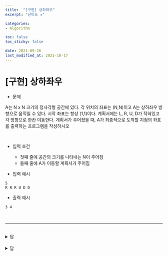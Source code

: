 ```yaml
---
title:  "[구현] 상하좌우"
excerpt: "난이도 ★"

categories:
- Algorithm

toc: false
toc_sticky: false

date: 2021-09-26
last_modified_at: 2021-10-17
---
```


# [구현] 상하좌우

- 문제

A는 N x N 크기의 정사각형 공간에 있다. 각 위치의 좌표는 (N,N)이고 A는 상하좌우 방향으로 움직일 수 있다. 
시작 좌표는 항상 (1,1)이다. 계획서에는 L, R, U, D가 적혀있고 각 방향으로 한칸 이동한다.
계획서가 주어졌을 때, A가 최종적으로 도착할 지점의 좌표를 출력하는 프로그램을 작성하시오

<br>

- 입력 조건
  - 첫째 줄에 공간의 크기를 나타내는 N이 주어짐
  - 둘째 줄에 A가 이동할 계획서가 주어짐

- 입력 예시
```
5
R R R U D D
```

- 출력 예시
```
3 4
```
<br>

<hr>

<br>

<details>
<summary>답</summary>
<div markdown="1">
<br>
n = map(int, input().split())
data = list(map(str, input().split()))

x, y = 1, 1

for i in data:
  if i=='L':
    y -=1
  elif i=='R':
    y +=1
  elif i=='U':
    x -= 1    
  elif i=='D':
    x += 1
    

print(x,y)

</div>
</details>

<br>

<details>
<summary>답</summary>
<div markdown="1">
<br>

```python
n = int(input())
x, y = 1, 1
plans = input().split()

# L, R, U, D 이동 방향 설정
move_type = ['L', 'R', 'U', 'D']
dx = [0,0,-1,1]
dy = [-1,1,0,0]

# plans 하나 씩 확인
for plan in plans:
  # 이동 후 좌표
  for i in range(len(move_type)):
    if plan == move_type[i]:
      nx = x + dx[i]
      ny = y + dy[i]
  # 공간 벗어나면 무시
  if nx < 1 or ny < 1 or nx > n or ny > n:
    continue
  # 이동
  x, y = nx,ny

print(x,y)
```

</div>
</details>

<br>